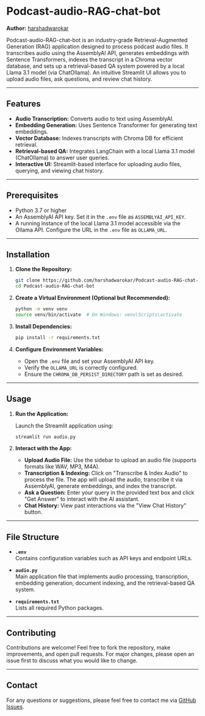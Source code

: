 # Podcast-audio-RAG-chat-bot

**Author:** [harshadwarokar](https://github.com/harshadwarokar)

Podcast-audio-RAG-chat-bot is an industry-grade Retrieval-Augmented Generation (RAG) application designed to process podcast audio files. It transcribes audio using the AssemblyAI API, generates embeddings with Sentence Transformers, indexes the transcript in a Chroma vector database, and sets up a retrieval-based QA system powered by a local Llama 3.1 model (via ChatOllama). An intuitive Streamlit UI allows you to upload audio files, ask questions, and review chat history.

---

## Features

- **Audio Transcription:** Converts audio to text using AssemblyAI.
- **Embedding Generation:** Uses Sentence Transformer for generating text embeddings.
- **Vector Database:** Indexes transcripts with Chroma DB for efficient retrieval.
- **Retrieval-based QA:** Integrates LangChain with a local Llama 3.1 model (ChatOllama) to answer user queries.
- **Interactive UI:** Streamlit-based interface for uploading audio files, querying, and viewing chat history.

---

## Prerequisites

- Python 3.7 or higher
- An AssemblyAI API key. Set it in the `.env` file as `ASSEMBLYAI_API_KEY`.
- A running instance of the local Llama 3.1 model accessible via the Ollama API. Configure the URL in the `.env` file as `OLLAMA_URL`.

---

## Installation

1. **Clone the Repository:**

   ```bash
   git clone https://github.com/harshadwarokar/Podcast-audio-RAG-chat-bot.git
   cd Podcast-audio-RAG-chat-bot
   ```

2. **Create a Virtual Environment (Optional but Recommended):**

   ```bash
   python -m venv venv
   source venv/bin/activate  # On Windows: venv\Scripts\activate
   ```

3. **Install Dependencies:**

   ```bash
   pip install -r requirements.txt
   ```

4. **Configure Environment Variables:**

   - Open the `.env` file and set your AssemblyAI API key.
   - Verify the `OLLAMA_URL` is correctly configured.
   - Ensure the `CHROMA_DB_PERSIST_DIRECTORY` path is set as desired.

---

## Usage

1. **Run the Application:**

   Launch the Streamlit application using:

   ```bash
   streamlit run audio.py
   ```

2. **Interact with the App:**

   - **Upload Audio File:** Use the sidebar to upload an audio file (supports formats like WAV, MP3, M4A).
   - **Transcription & Indexing:** Click on "Transcribe & Index Audio" to process the file. The app will upload the audio, transcribe it via AssemblyAI, generate embeddings, and index the transcript.
   - **Ask a Question:** Enter your query in the provided text box and click "Get Answer" to interact with the AI assistant.
   - **Chat History:** View past interactions via the "View Chat History" button.

---

## File Structure

- **`.env`**  
  Contains configuration variables such as API keys and endpoint URLs.

- **`audio.py`**  
  Main application file that implements audio processing, transcription, embedding generation, document indexing, and the retrieval-based QA system.

- **`requirements.txt`**  
  Lists all required Python packages.

---

## Contributing

Contributions are welcome! Feel free to fork the repository, make improvements, and open pull requests. For major changes, please open an issue first to discuss what you would like to change.

---

## Contact

For any questions or suggestions, please feel free to contact me via [GitHub Issues](https://github.com/harshadwarokar/Podcast-audio-RAG-chat-bot/issues).

